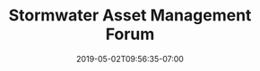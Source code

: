 ---
title: "Stormwater Asset Management Forum"
date: 2019-05-02T09:56:35-07:00
current: true
Description: "Stormwater Asset Management Forum"
DescriptionLink: "https://www.eventbrite.com/e/stormwater-asset-management-forum-tickets-60317990734"
Price: "Free Workshop"
When: "Friday, June 14, 2019"
Time: "8:30 a.m.-4 p.m."
Where: "California Waterboards | Coastal Hearing Room,  
1001 | Street Sacramento, CA 95814"
RegistrationBtnLink: "https://www.eventbrite.com/e/stormwater-asset-management-forum-tickets-60317990734"
RegisterBtnTitle: "Register on Eventbrite"
isSpeaker: false
SpeakerNames: ""
isMap: false
MapLink: ""
img: "../img/upcoming-events/stormwater-asset-management-forum.jpg"
img_alt: "Water Seminar Series Flyer"
img_link: "../document/stormwater-asset-management-forum.pdf"

# otherLinks: 
# - link: "previous.html"
#   text: "Previous"
# - link: "next.html"
#   text: "Next"
Tags: []
Categories: []
events: enable
draft: false
---